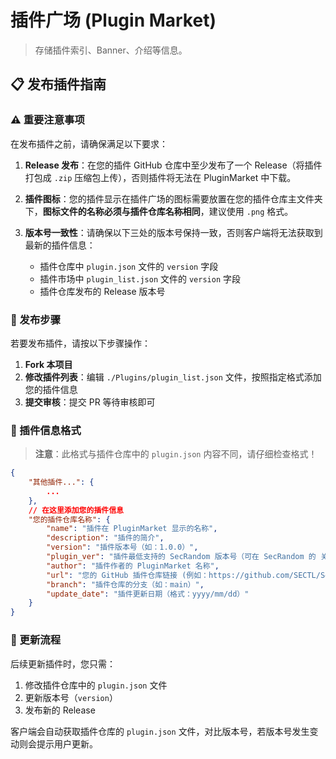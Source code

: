# 插件广场 (Plugin Market)

> 存储插件索引、Banner、介绍等信息。

## 📋 发布插件指南

### ⚠️ 重要注意事项

在发布插件之前，请确保满足以下要求：

1. **Release 发布**：在您的插件 GitHub 仓库中至少发布了一个 Release（将插件打包成 `.zip` 压缩包上传），否则插件将无法在 PluginMarket 中下载。

2. **插件图标**：您的插件显示在插件广场的图标需要放置在您的插件仓库主文件夹下，**图标文件的名称必须与插件仓库名称相同**，建议使用 `.png` 格式。

3. **版本号一致性**：请确保以下三处的版本号保持一致，否则客户端将无法获取到最新的插件信息：
   - 插件仓库中 `plugin.json` 文件的 `version` 字段
   - 插件市场中 `plugin_list.json` 文件的 `version` 字段
   - 插件仓库发布的 Release 版本号

### 🚀 发布步骤

若要发布插件，请按以下步骤操作：

1. **Fork 本项目**
2. **修改插件列表**：编辑 `./Plugins/plugin_list.json` 文件，按照指定格式添加您的插件信息
3. **提交审核**：提交 PR 等待审核即可

### 📝 插件信息格式

> **注意**：此格式与插件仓库中的 `plugin.json` 内容不同，请仔细检查格式！

```json
{
    "其他插件...": {
        ...
    },
    // 在这里添加您的插件信息
    "您的插件仓库名称": {
        "name": "插件在 PluginMarket 显示的名称",
        "description": "插件的简介",
        "version": "插件版本号（如：1.0.0）",
        "plugin_ver": "插件最低支持的 SecRandom 版本号（可在 SecRandom 的 关于 中的 版本 部分找到该值，格式为 x.x.x.x）",
        "author": "插件作者的 PluginMarket 名称",
        "url": "您的 GitHub 插件仓库链接 (例如：https://github.com/SECTL/SecRandom-plugin)",
        "branch": "插件仓库的分支（如：main）",
        "update_date": "插件更新日期（格式：yyyy/mm/dd）"
    }
}
```

### 🔄 更新流程

后续更新插件时，您只需：

1. 修改插件仓库中的 `plugin.json` 文件
2. 更新版本号（`version`）
3. 发布新的 Release

客户端会自动获取插件仓库的 `plugin.json` 文件，对比版本号，若版本号发生变动则会提示用户更新。